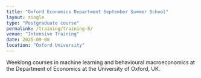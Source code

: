 ```yaml
---
title: "Oxford Economics Department September Summer School"
layout: single
type: "Postgraduate course"
permalink: /training/training-8/
venue: "Intensive Training"
date: 2025-09-08
location: "Oxford University"
---
```


Weeklong courses in machine learning and behavioural macroeconomics at the Department of Economics at the University of Oxford, UK.
